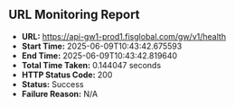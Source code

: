 ## URL Monitoring Report

- **URL:** https://api-gw1-prod1.fisglobal.com/gw/v1/health
- **Start Time:** 2025-06-09T10:43:42.675593
- **End Time:** 2025-06-09T10:43:42.819640
- **Total Time Taken:** 0.144047 seconds
- **HTTP Status Code:** 200
- **Status:** Success
- **Failure Reason:** N/A
